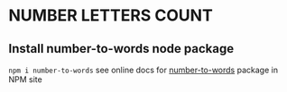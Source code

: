 # NUMBER LETTERS COUNT
## Install number-to-words node package
```npm i number-to-words```
see online docs for [number-to-words] package in NPM site

[number-to-words]: <https://www.npmjs.com/package/number-to-words>
